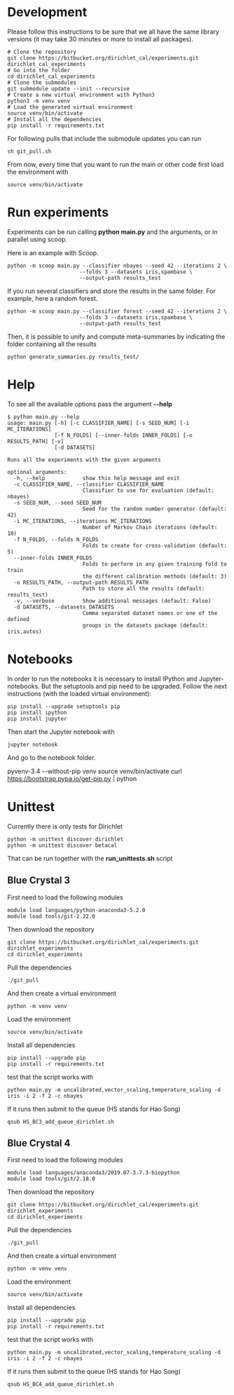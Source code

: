 # Development

Please follow this instructions to be sure that we all have the same library
versions (it may take 30 minutes or more to install all packages).

```
# Clone the repository
git clone https://bitbucket.org/dirichlet_cal/experiments.git dirichlet_cal_experiments
# Go into the folder
cd dirichlet_cal_experiments
# Clone the submodules
git submodule update --init --recursive
# Create a new virtual environment with Python3
python3 -m venv venv
# Load the generated virtual environment
source venv/bin/activate
# Install all the dependencies
pip install -r requirements.txt
```

For following pulls that include the submodule updates you can run

```
sh git_pull.sh
```

From now, every time that you want to run the main or other code first load the
environment with

```
source venv/bin/activate
```

# Run experiments

Experiments can be run calling __python main.py__ and the arguments, or in
parallel using scoop.

Here is an example with Scoop.

```
python -m scoop main.py --classifier nbayes --seed 42 --iterations 2 \
                       --folds 3 --datasets iris,spambase \
                       --output-path results_test
```

If you run several classifiers and store the results in the same folder. For
example, here a random forest.

```
python -m scoop main.py --classifier forest --seed 42 --iterations 2 \
                       --folds 3 --datasets iris,spambase \
                       --output-path results_test
```

Then, it is possible to unify and compute meta-summaries by indicating the
folder containing all the results

```
python generate_summaries.py results_test/
```

# Help

To see all the available options pass the argument __--help__

```
$ python main.py --help
usage: main.py [-h] [-c CLASSIFIER_NAME] [-s SEED_NUM] [-i MC_ITERATIONS]
               [-f N_FOLDS] [--inner-folds INNER_FOLDS] [-o RESULTS_PATH] [-v]
               [-d DATASETS]

Runs all the experiments with the given arguments

optional arguments:
  -h, --help            show this help message and exit
  -c CLASSIFIER_NAME, --classifier CLASSIFIER_NAME
                        Classifier to use for evaluation (default: nbayes)
  -s SEED_NUM, --seed SEED_NUM
                        Seed for the random number generator (default: 42)
  -i MC_ITERATIONS, --iterations MC_ITERATIONS
                        Number of Markov Chain iterations (default: 10)
  -f N_FOLDS, --folds N_FOLDS
                        Folds to create for cross-validation (default: 5)
  --inner-folds INNER_FOLDS
                        Folds to perform in any given training fold to train
                        the different calibration methods (default: 3)
  -o RESULTS_PATH, --output-path RESULTS_PATH
                        Path to store all the results (default: results_test)
  -v, --verbose         Show additional messages (default: False)
  -d DATASETS, --datasets DATASETS
                        Comma separated dataset names or one of the defined
                        groups in the datasets package (default: iris,autos)
```

# Notebooks

In order to run the notebooks it is necessary to install IPython and
Jupyter-notebooks. But the setuptools and pip need to be upgraded.
Follow the next instructions (with the loaded virtual environment):

```
pip install --upgrade setuptools pip
pip install ipython
pip install jupyter
```

Then start the Jupyter notebook with

```
jupyter notebook
```

And go to the notebook folder.



pyvenv-3.4 --without-pip venv
source venv/bin/activate
curl https://bootstrap.pypa.io/get-pip.py | python


# Unittest

Currently there is only tests for Dirichlet

    python -m unittest discover dirichlet
    python -m unittest discover betacal

That can be run together with the **run_unittests.sh** script

## Blue Crystal 3

First need to load the following modules

```
module load languages/python-anaconda3-5.2.0
module load tools/git-2.22.0
```

Then download the repository

```
git clone https://bitbucket.org/dirichlet_cal/experiments.git dirichlet_experiments
cd dirichlet_experiments
```

Pull the dependencies

```
./git_pull
```

And then create a virtual environment

```
python -m venv venv
```

Load the environment

```
source venv/bin/activate
```

Install all dependencies

```
pip install --upgrade pip
pip install -r requirements.txt
```

test that the script works with

```
python main.py -m uncalibrated,vector_scaling,temperature_scaling -d iris -i 2 -f 2 -c nbayes
```

If it runs then submit to the queue (HS stands for Hao Song)

```
qsub HS_BC3_add_queue_dirichlet.sh
```

## Blue Crystal 4


First need to load the following modules

```
module load languages/anaconda3/2019.07-3.7.3-biopython
module load tools/git/2.18.0
```

Then download the repository

```
git clone https://bitbucket.org/dirichlet_cal/experiments.git dirichlet_experiments
cd dirichlet_experiments
```

Pull the dependencies

```
./git_pull
```

And then create a virtual environment

```
python -m venv venv
```

Load the environment

```
source venv/bin/activate
```

Install all dependencies

```
pip install --upgrade pip
pip install -r requirements.txt
```

test that the script works with

```
python main.py -m uncalibrated,vector_scaling,temperature_scaling -d iris -i 2 -f 2 -c nbayes
```

If it runs then submit to the queue (HS stands for Hao Song)

```
qsub HS_BC4_add_queue_dirichlet.sh
```
